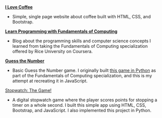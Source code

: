 
<a href="https://kyleyasumiishi.github.io/Web-Development/coffee.html" target="_blank"><strong>I Love Coffee</strong></a>
<ul><li>Simple, single page website about coffee built with HTML, CSS, and Bootstrap.</li></ul>

<a href="https://kyleyasumiishi.github.io/Web-Development/Fund_of_Computing/index.html" target="_blank"><strong>Learn Programming with Fundamentals of Computing</strong></a>
<ul><li>Blog about the programming skills and computer science concepts I learned from taking the Fundamentals of Computing specialization offered by Rice University on Coursera.</li></ul>

<a href="https://kyleyasumiishi.github.io/Web-Development/Guess_Number/guess_number.html" target="_blank"><strong>Guess the Number</strong></a>
<ul><li>Basic Guess the Number game. I originally built <a href="https://kyleyasumiishi.github.io/Web-Development/Fund_of_Computing/iipp/iipp-week2.html">this game in Python</a> as part of the Fundamentals of Computing specialization, and this is my attempt at recreating it in JavaScript.</li></ul>

<a href="https://kyleyasumiishi.github.io/Web-Development/Stopwatch/index.html" target="_blank">Stopwatch: The Game!</a>
<ul><li>A digital stopwatch game where the player scores points for stopping a timer on a whole second. I built this simple app using HTML, CSS, Bootstrap, and JavaScript. I also implemented this project in Python. 
